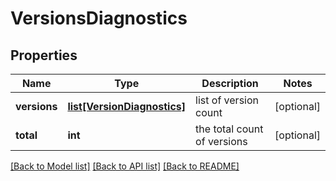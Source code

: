 # VersionsDiagnostics

## Properties
Name | Type | Description | Notes
------------ | ------------- | ------------- | -------------
**versions** | [**list[VersionDiagnostics]**](VersionDiagnostics.md) | list of version count | [optional] 
**total** | **int** | the total count of versions | [optional] 

[[Back to Model list]](../README.md#documentation-for-models) [[Back to API list]](../README.md#documentation-for-api-endpoints) [[Back to README]](../README.md)

